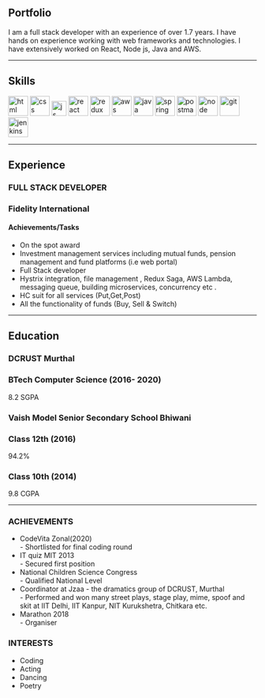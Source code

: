 ## Portfolio

I am a full stack developer with an experience of over 1.7 years. I have hands on experience working with web frameworks and technologies. I have extensively worked on React, Node js, Java and AWS.

---

## Skills

<p align='left'>
  <img src="https://upload.wikimedia.org/wikipedia/commons/thumb/6/61/HTML5_logo_and_wordmark.svg/2048px-HTML5_logo_and_wordmark.svg.png" alt="html" width="40" height="40">
  <img src='https://upload.wikimedia.org/wikipedia/commons/thumb/d/d5/CSS3_logo_and_wordmark.svg/1200px-CSS3_logo_and_wordmark.svg.png' alt="css" width="40" height="40">
  <img src='https://upload.wikimedia.org/wikipedia/commons/6/6a/JavaScript-logo.png' height='30' width='auto' alt="js">
   <img src="https://upload.wikimedia.org/wikipedia/commons/thumb/a/a7/React-icon.svg/1280px-React-icon.svg.png" alt="react" width="auto" height="40"/>
  <img src="https://www.cloudsavvyit.com/thumbcache/0/0/9ae57549b0d5ea676000cc68d140330d/p/uploads/2020/03/9c80fe24.png" alt="redux" width="auto" height="40"/>
  <img src="https://france.scc.com/wp-content/uploads/2021/02/AWS_logo_CMYK-png.png" alt="aws" width="40" height="40"/>
   <img src="https://logos-download.com/wp-content/uploads/2016/10/Java_logo_icon.png" alt="java" width="40" height="40"/>
  <img src="https://miro.medium.com/max/600/1*gxXLMIuJDHCH7fwIgEP1cg.png" alt="spring boot" width="40" height="40"/>
  <img src="https://blog.scottlogic.com/mmcalroy/assets/postmanLogo.png" alt="postman" width="40" height="40"/>
  <img src="https://www.technoscore.com/images/services/node-js-icon.png" alt="node" width="40" height="40"/>
  <img src="https://www.christianengvall.se/wp-content/uploads/2014/05/Git-Logo-2Color-1024x450.png" alt="git" width="40" height="40"/>
  <img src="https://cdn.freebiesupply.com/logos/large/2x/jenkins-1-logo-png-transparent.png" alt="jenkins" width="40" height="40"/>
</p>

---

## Experience

### **FULL STACK DEVELOPER**
### Fidelity International

<h4> Achievements/Tasks </h4>
<ul>
 <li>On the spot award</li>
 <li>Investment management services including mutual funds, pension </li>
management and fund platforms (i.e web portal)
 <li>Full Stack developer </li>
 <li>Hystrix integration, file management , Redux Saga, AWS Lambda, messaging queue, building
   microservices, concurrency etc .</li>
 <li>HC suit for all services (Put,Get,Post) </li>
 <li>All the functionality of funds (Buy, Sell & Switch) </li>
</ul>



---

## Education

### **DCRUST Murthal**
### BTech Computer Science (2016- 2020)
8.2 SGPA

### **Vaish Model Senior Secondary School Bhiwani**
### Class 12th (2016)
94.2%
### Class 10th (2014)
9.8 CGPA

---

### ACHIEVEMENTS
<ul>
  <li>CodeVita Zonal(2020)</li>
  - Shortlisted for final coding round
  <li>IT quiz MIT 2013</li>
  - Secured first position
  <li>National Children Science Congress</li>
  - Qualified National Level
  <li>Coordinator at Jzaa - the dramatics group of DCRUST, Murthal</li>
  - Performed and won many street plays, stage play, mime, spoof and skit at IIT Delhi, IIT Kanpur, NIT Kurukshetra, Chitkara etc.
  <li>Marathon 2018</li>
  - Organiser
</ul>

### INTERESTS
<ul>
  <li>Coding</li>
  <li>Acting</li>
  <li>Dancing</li>
  <li>Poetry</li>
</ul>

